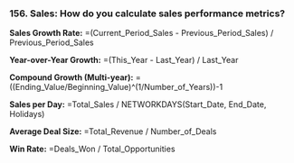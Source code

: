 ### 156. **Sales: How do you calculate sales performance metrics?**

**Sales Growth Rate:**
=(Current_Period_Sales - Previous_Period_Sales) / Previous_Period_Sales

**Year-over-Year Growth:**
=(This_Year - Last_Year) / Last_Year

**Compound Growth (Multi-year):**
=((Ending_Value/Beginning_Value)^(1/Number_of_Years))-1

**Sales per Day:**
=Total_Sales / NETWORKDAYS(Start_Date, End_Date, Holidays)

**Average Deal Size:**
=Total_Revenue / Number_of_Deals

**Win Rate:**
=Deals_Won / Total_Opportunities
